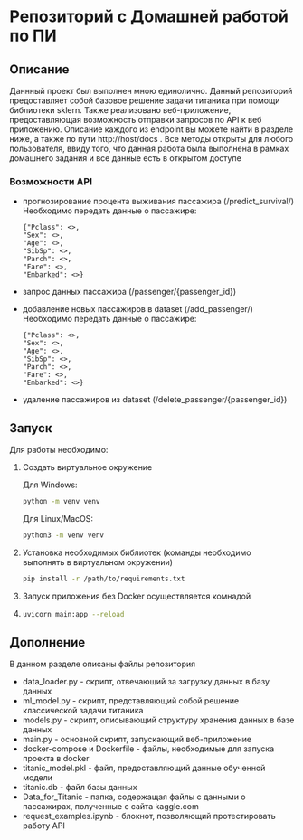 # Репозиторий с Домашней работой по ПИ

## Описание

Даннный проект был выполнен мною единолично. Данный репозиторий предоставляет собой базовое решение задачи титаника при помощи библиотеки sklern. Также реализовано веб-приложение, предоставляющая возможность отправки запросов по API к веб приложению. Описание каждого из endpoint вы можете найти в разделе ниже, а также по пути http://host/docs . Все методы открыты для любого пользователя, ввиду того, что данная работа была выполнена в рамках домашнего задания и все данные есть в открытом доступе

### Возможности API

- прогнозирование процента выживания пассажира (<host>/predict_survival/)
    Необходимо передать данные о пассажире:

    ```
    {"Pclass": <>,
    "Sex": <>,
    "Age": <>,
    "SibSp": <>,
    "Parch": <>,
    "Fare": <>,
    "Embarked": <>}
    ```
- запрос данных пассажира (<host>/passenger/{passenger_id})
- добавление новых пассажиров в dataset (<host>/add_passenger/)
    Необходимо передать данные о пассажире:

    ```
    {"Pclass": <>,
    "Sex": <>,
    "Age": <>,
    "SibSp": <>,
    "Parch": <>,
    "Fare": <>,
    "Embarked": <>}
    ```
- удаление пассажиров из dataset (<host>/delete_passenger/{passenger_id})

## Запуск

Для работы необходимо:

1. Создать виртуальное окружение

    Для Windows:

    ```bash
    python -m venv venv
    ```

    Для Linux/MacOS:

    ```bash
    python3 -m venv venv
    ```

2. Установка необходимых библиотек (команды необходимо выполнять в виртуальном окружении)

    ```bash
    pip install -r /path/to/requirements.txt
    ```

3. Запуск приложения без Docker осуществляется комнадой
4. 
    ```bash
    uvicorn main:app --reload        
    ```

## Дополнение

В данном разделе описаны файлы репозитория

- data_loader.py - скрипт, отвечающий за загрузку данных в базу данных
- ml_model.py - скрипт, представляющий собой решение классической задачи титаника
- models.py - скрипт, описывающий структуру хранения данных в базе данных
- main.py - основной скрипт, запускающий веб-приложение
- docker-compose и Dockerfile - файлы, необходимые для запуска проекта в docker
- titanic_model.pkl - файл, предоставляющий данные обученной модели
- titanic.db - файл базы данных
- Data_for_Titanic - папка, содержащая файлы с данными о пассажирах, полученные с сайта kaggle.com
- request_examples.ipynb - блокнот, позволяющий протестировать работу API